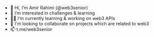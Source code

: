 - 👋 Hi, I’m Amir Rahimi (@web3senior)
- 💛 I’m interested in challenges & learning
- 👨‍💻 I’m currently learning & working on web3 APIs
- 💞️ I'm looking to collaborate on projects which are related to web3
- 📫 t.me/web3senior

<!---
web3senior/web3senior is a ✨ special ✨ repository because its `README.md` (this file) appears on your GitHub profile.
You can click the Preview link to take a look at your changes.
--->
